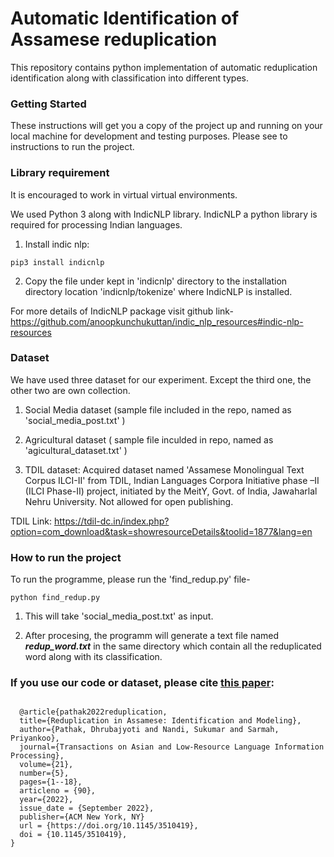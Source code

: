 # Automatic Identification of Assamese reduplication

This repository contains python implementation of automatic reduplication identification along with classification into different types.

### Getting Started

These instructions will get you a copy of the project up and running on your local machine for development and testing purposes. Please see to instructions to run the project.


### Library requirement

It is encouraged to work in virtual virtual environments.

We used Python 3 along with IndicNLP library. IndicNLP a python library is required for processing Indian languages. 

1) Install indic nlp: 

```
pip3 install indicnlp 

```
2) Copy the file under kept in 'indicnlp' directory to the installation directory location 'indicnlp/tokenize' where IndicNLP is installed.

For more details of IndicNLP package visit github link- https://github.com/anoopkunchukuttan/indic_nlp_resources#indic-nlp-resources

### Dataset

We have used three dataset for our experiment. Except the third one, the other two are own collection. 

1) Social Media dataset (sample file included in the repo, named as 'social_media_post.txt' )

2) Agricultural dataset ( sample file inculded in repo, named as 'agicultural_dataset.txt' )

3) TDIL dataset:  Acquired dataset named 'Assamese Monolingual Text Corpus ILCI-II' from TDIL, Indian Languages Corpora Initiative phase –II (ILCI Phase-II) project, initiated by the MeitY, Govt. of India, Jawaharlal Nehru University. Not allowed for open publishing.

TDIL Link: https://tdil-dc.in/index.php?option=com_download&task=showresourceDetails&toolid=1877&lang=en

### How to run the project

To run the programme, please run the 'find_redup.py' file-
```
python find_redup.py 
```
1) This will take 'social_media_post.txt' as input.

2) After procesing, the programm will generate a text file named  ***redup_word.txt*** in the same directory which contain all the reduplicated word along with its classification.

### If you use our code or dataset, please cite [this paper](https://dl.acm.org/doi/10.1145/3510419): 

```
     
  @article{pathak2022reduplication,
  title={Reduplication in Assamese: Identification and Modeling},
  author={Pathak, Dhrubajyoti and Nandi, Sukumar and Sarmah, Priyankoo},
  journal={Transactions on Asian and Low-Resource Language Information Processing},
  volume={21},
  number={5},
  pages={1--18},
  articleno = {90},
  year={2022},
  issue_date = {September 2022},
  publisher={ACM New York, NY}
  url = {https://doi.org/10.1145/3510419},
  doi = {10.1145/3510419},
}

```

